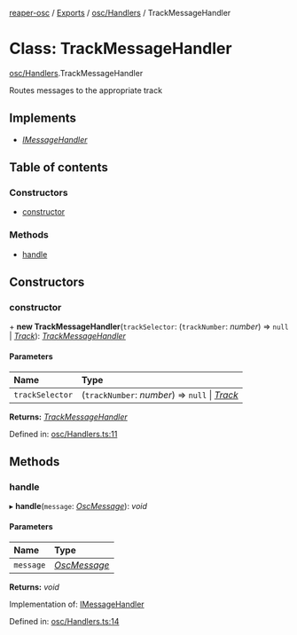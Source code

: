 [reaper-osc](../README.md) / [Exports](../modules.md) / [osc/Handlers](../modules/osc_handlers.md) / TrackMessageHandler

# Class: TrackMessageHandler

[osc/Handlers](../modules/osc_handlers.md).TrackMessageHandler

Routes messages to the appropriate track

## Implements

- [*IMessageHandler*](../interfaces/osc_handlers.imessagehandler.md)

## Table of contents

### Constructors

- [constructor](osc_handlers.trackmessagehandler.md#constructor)

### Methods

- [handle](osc_handlers.trackmessagehandler.md#handle)

## Constructors

### constructor

\+ **new TrackMessageHandler**(`trackSelector`: (`trackNumber`: *number*) => ``null`` \| [*Track*](tracks.track.md)): [*TrackMessageHandler*](osc_handlers.trackmessagehandler.md)

#### Parameters

| Name | Type |
| :------ | :------ |
| `trackSelector` | (`trackNumber`: *number*) => ``null`` \| [*Track*](tracks.track.md) |

**Returns:** [*TrackMessageHandler*](osc_handlers.trackmessagehandler.md)

Defined in: [osc/Handlers.ts:11](https://github.com/LykaiosNZ/reaper-osc.js/blob/7ba97a3/src/osc/Handlers.ts#L11)

## Methods

### handle

▸ **handle**(`message`: [*OscMessage*](osc_messages.oscmessage.md)): *void*

#### Parameters

| Name | Type |
| :------ | :------ |
| `message` | [*OscMessage*](osc_messages.oscmessage.md) |

**Returns:** *void*

Implementation of: [IMessageHandler](../interfaces/osc_handlers.imessagehandler.md)

Defined in: [osc/Handlers.ts:14](https://github.com/LykaiosNZ/reaper-osc.js/blob/7ba97a3/src/osc/Handlers.ts#L14)
